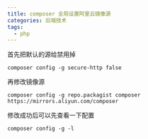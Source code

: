 ```yaml
---
title: composer 全局设置阿里云镜像源
categories: 后端技术
tags:
  - php
---
```


首先把默认的源给禁用掉

```shell
composer config -g secure-http false
```

再修改镜像源

```shell
composer config -g repo.packagist composer https://mirrors.aliyun.com/composer
```

修改成功后可以先查看一下配置

```shell
composer config -g -l
```
